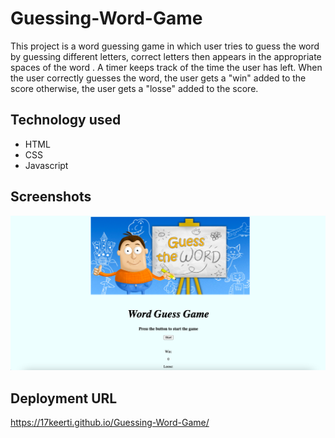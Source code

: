 # Guessing-Word-Game
This project is a word guessing game in which user tries to guess the word by guessing different letters, correct letters then appears in the appropriate spaces of the word . A timer keeps track of the time the user has left. When the user correctly guesses the word, the user gets a "win" added to the score otherwise, the user gets a "losse" added to the score.

## Technology used
- HTML
- CSS
- Javascript

## Screenshots
![Screenshot 1](./assets/images/01.png)

## Deployment URL
https://17keerti.github.io/Guessing-Word-Game/